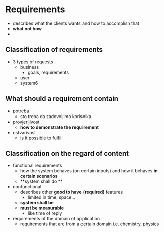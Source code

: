 # Requirements
- describes what the clients wants and how to accomplish that
- **what not how**
- 

## Classification of requirements
- 3 types of requests
	- business
		- goals, requirements
	- user
	- system6

## What should a requirement contain
- potreba
	- sto treba da zadovoljimo korisnika
- provjerljivost
	- **how to demonstrate the requirement**
- ostvarivost
	- is it possible to fulfill

## Classification on the regard of content
- functional requirements
	- how the system behaves (on certain inputs) and how it behaves **in certain scenarios**
	- **system shall do **
- nonfunctional
	- describes other **good to have (required)** features
		- limited in time, space...
	- **system shall be**
	- **must be measurable**
		- like time of reply
- requirements of the domain of application
	- requirements that are from a certain domain i.e. chemistry, physics